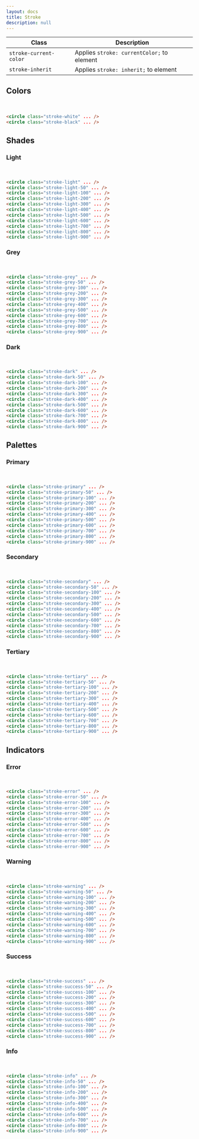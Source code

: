 ```yaml
---
layout: docs
title: Stroke
description: null
---
```


| Class                  | Description                                |
| ---------------------- | ------------------------------------------ |
| `stroke-current-color` | Applies `stroke: currentColor;` to element |
| `stroke-inherit`       | Applies `stroke: inherit;` to element      |

## Colors

<div>
  <svg xmlns="http://www.w3.org/2000/svg" width="16" height="16" viewBox="0 0 16 16">
    <circle class="stroke-white" stroke-width="4" fill="none" cx="8" cy="8" r="6"/>
  </svg>
  <svg xmlns="http://www.w3.org/2000/svg" width="16" height="16" viewBox="0 0 16 16">
    <circle class="stroke-black" stroke-width="4" fill="none" cx="8" cy="8" r="6"/>
  </svg>
</div>

```html
<circle class="stroke-white" ... />
<circle class="stroke-black" ... />
```

## Shades

### Light

<div>
  <svg xmlns="http://www.w3.org/2000/svg" width="16" height="16" viewBox="0 0 16 16">
    <circle class="stroke-light" stroke-width="4" fill="none" cx="8" cy="8" r="6"/>
  </svg>
  <svg xmlns="http://www.w3.org/2000/svg" width="16" height="16" viewBox="0 0 16 16">
    <circle class="stroke-light-50" stroke-width="4" fill="none" cx="8" cy="8" r="6"/>
  </svg>
  <svg xmlns="http://www.w3.org/2000/svg" width="16" height="16" viewBox="0 0 16 16">
    <circle class="stroke-light-100" stroke-width="4" fill="none" cx="8" cy="8" r="6"/>
  </svg>
  <svg xmlns="http://www.w3.org/2000/svg" width="16" height="16" viewBox="0 0 16 16">
    <circle class="stroke-light-200" stroke-width="4" fill="none" cx="8" cy="8" r="6"/>
  </svg>
  <svg xmlns="http://www.w3.org/2000/svg" width="16" height="16" viewBox="0 0 16 16">
    <circle class="stroke-light-300" stroke-width="4" fill="none" cx="8" cy="8" r="6"/>
  </svg>
  <svg xmlns="http://www.w3.org/2000/svg" width="16" height="16" viewBox="0 0 16 16">
    <circle class="stroke-light-400" stroke-width="4" fill="none" cx="8" cy="8" r="6"/>
  </svg>
  <svg xmlns="http://www.w3.org/2000/svg" width="16" height="16" viewBox="0 0 16 16">
    <circle class="stroke-light-500" stroke-width="4" fill="none" cx="8" cy="8" r="6"/>
  </svg>
  <svg xmlns="http://www.w3.org/2000/svg" width="16" height="16" viewBox="0 0 16 16">
    <circle class="stroke-light-600" stroke-width="4" fill="none" cx="8" cy="8" r="6"/>
  </svg>
  <svg xmlns="http://www.w3.org/2000/svg" width="16" height="16" viewBox="0 0 16 16">
    <circle class="stroke-light-700" stroke-width="4" fill="none" cx="8" cy="8" r="6"/>
  </svg>
  <svg xmlns="http://www.w3.org/2000/svg" width="16" height="16" viewBox="0 0 16 16">
    <circle class="stroke-light-800" stroke-width="4" fill="none" cx="8" cy="8" r="6"/>
  </svg>
  <svg xmlns="http://www.w3.org/2000/svg" width="16" height="16" viewBox="0 0 16 16">
    <circle class="stroke-light-900" stroke-width="4" fill="none" cx="8" cy="8" r="6"/>
  </svg>
</div>

```html
<circle class="stroke-light" ... />
<circle class="stroke-light-50" ... />
<circle class="stroke-light-100" ... />
<circle class="stroke-light-200" ... />
<circle class="stroke-light-300" ... />
<circle class="stroke-light-400" ... />
<circle class="stroke-light-500" ... />
<circle class="stroke-light-600" ... />
<circle class="stroke-light-700" ... />
<circle class="stroke-light-800" ... />
<circle class="stroke-light-900" ... />
```

### Grey

<div>
  <svg xmlns="http://www.w3.org/2000/svg" width="16" height="16" viewBox="0 0 16 16">
    <circle class="stroke-grey" stroke-width="4" fill="none" cx="8" cy="8" r="6"/>
  </svg>
  <svg xmlns="http://www.w3.org/2000/svg" width="16" height="16" viewBox="0 0 16 16">
    <circle class="stroke-grey-50" stroke-width="4" fill="none" cx="8" cy="8" r="6"/>
  </svg>
  <svg xmlns="http://www.w3.org/2000/svg" width="16" height="16" viewBox="0 0 16 16">
    <circle class="stroke-grey-100" stroke-width="4" fill="none" cx="8" cy="8" r="6"/>
  </svg>
  <svg xmlns="http://www.w3.org/2000/svg" width="16" height="16" viewBox="0 0 16 16">
    <circle class="stroke-grey-200" stroke-width="4" fill="none" cx="8" cy="8" r="6"/>
  </svg>
  <svg xmlns="http://www.w3.org/2000/svg" width="16" height="16" viewBox="0 0 16 16">
    <circle class="stroke-grey-300" stroke-width="4" fill="none" cx="8" cy="8" r="6"/>
  </svg>
  <svg xmlns="http://www.w3.org/2000/svg" width="16" height="16" viewBox="0 0 16 16">
    <circle class="stroke-grey-400" stroke-width="4" fill="none" cx="8" cy="8" r="6"/>
  </svg>
  <svg xmlns="http://www.w3.org/2000/svg" width="16" height="16" viewBox="0 0 16 16">
    <circle class="stroke-grey-500" stroke-width="4" fill="none" cx="8" cy="8" r="6"/>
  </svg>
  <svg xmlns="http://www.w3.org/2000/svg" width="16" height="16" viewBox="0 0 16 16">
    <circle class="stroke-grey-600" stroke-width="4" fill="none" cx="8" cy="8" r="6"/>
  </svg>
  <svg xmlns="http://www.w3.org/2000/svg" width="16" height="16" viewBox="0 0 16 16">
    <circle class="stroke-grey-700" stroke-width="4" fill="none" cx="8" cy="8" r="6"/>
  </svg>
  <svg xmlns="http://www.w3.org/2000/svg" width="16" height="16" viewBox="0 0 16 16">
    <circle class="stroke-grey-800" stroke-width="4" fill="none" cx="8" cy="8" r="6"/>
  </svg>
  <svg xmlns="http://www.w3.org/2000/svg" width="16" height="16" viewBox="0 0 16 16">
    <circle class="stroke-grey-900" stroke-width="4" fill="none" cx="8" cy="8" r="6"/>
  </svg>
</div>

```html
<circle class="stroke-grey" ... />
<circle class="stroke-grey-50" ... />
<circle class="stroke-grey-100" ... />
<circle class="stroke-grey-200" ... />
<circle class="stroke-grey-300" ... />
<circle class="stroke-grey-400" ... />
<circle class="stroke-grey-500" ... />
<circle class="stroke-grey-600" ... />
<circle class="stroke-grey-700" ... />
<circle class="stroke-grey-800" ... />
<circle class="stroke-grey-900" ... />
```

### Dark

<div>
  <svg xmlns="http://www.w3.org/2000/svg" width="16" height="16" viewBox="0 0 16 16">
    <circle class="stroke-dark" stroke-width="4" fill="none" cx="8" cy="8" r="6"/>
  </svg>
  <svg xmlns="http://www.w3.org/2000/svg" width="16" height="16" viewBox="0 0 16 16">
    <circle class="stroke-dark-50" stroke-width="4" fill="none" cx="8" cy="8" r="6"/>
  </svg>
  <svg xmlns="http://www.w3.org/2000/svg" width="16" height="16" viewBox="0 0 16 16">
    <circle class="stroke-dark-100" stroke-width="4" fill="none" cx="8" cy="8" r="6"/>
  </svg>
  <svg xmlns="http://www.w3.org/2000/svg" width="16" height="16" viewBox="0 0 16 16">
    <circle class="stroke-dark-200" stroke-width="4" fill="none" cx="8" cy="8" r="6"/>
  </svg>
  <svg xmlns="http://www.w3.org/2000/svg" width="16" height="16" viewBox="0 0 16 16">
    <circle class="stroke-dark-300" stroke-width="4" fill="none" cx="8" cy="8" r="6"/>
  </svg>
  <svg xmlns="http://www.w3.org/2000/svg" width="16" height="16" viewBox="0 0 16 16">
    <circle class="stroke-dark-400" stroke-width="4" fill="none" cx="8" cy="8" r="6"/>
  </svg>
  <svg xmlns="http://www.w3.org/2000/svg" width="16" height="16" viewBox="0 0 16 16">
    <circle class="stroke-dark-500" stroke-width="4" fill="none" cx="8" cy="8" r="6"/>
  </svg>
  <svg xmlns="http://www.w3.org/2000/svg" width="16" height="16" viewBox="0 0 16 16">
    <circle class="stroke-dark-600" stroke-width="4" fill="none" cx="8" cy="8" r="6"/>
  </svg>
  <svg xmlns="http://www.w3.org/2000/svg" width="16" height="16" viewBox="0 0 16 16">
    <circle class="stroke-dark-700" stroke-width="4" fill="none" cx="8" cy="8" r="6"/>
  </svg>
  <svg xmlns="http://www.w3.org/2000/svg" width="16" height="16" viewBox="0 0 16 16">
    <circle class="stroke-dark-800" stroke-width="4" fill="none" cx="8" cy="8" r="6"/>
  </svg>
  <svg xmlns="http://www.w3.org/2000/svg" width="16" height="16" viewBox="0 0 16 16">
    <circle class="stroke-dark-900" stroke-width="4" fill="none" cx="8" cy="8" r="6"/>
  </svg>
</div>

```html
<circle class="stroke-dark" ... />
<circle class="stroke-dark-50" ... />
<circle class="stroke-dark-100" ... />
<circle class="stroke-dark-200" ... />
<circle class="stroke-dark-300" ... />
<circle class="stroke-dark-400" ... />
<circle class="stroke-dark-500" ... />
<circle class="stroke-dark-600" ... />
<circle class="stroke-dark-700" ... />
<circle class="stroke-dark-800" ... />
<circle class="stroke-dark-900" ... />
```

## Palettes

### Primary

<div>
  <svg xmlns="http://www.w3.org/2000/svg" width="16" height="16" viewBox="0 0 16 16">
    <circle class="stroke-primary" stroke-width="4" fill="none" cx="8" cy="8" r="6"/>
  </svg>
  <svg xmlns="http://www.w3.org/2000/svg" width="16" height="16" viewBox="0 0 16 16">
    <circle class="stroke-primary-50" stroke-width="4" fill="none" cx="8" cy="8" r="6"/>
  </svg>
  <svg xmlns="http://www.w3.org/2000/svg" width="16" height="16" viewBox="0 0 16 16">
    <circle class="stroke-primary-100" stroke-width="4" fill="none" cx="8" cy="8" r="6"/>
  </svg>
  <svg xmlns="http://www.w3.org/2000/svg" width="16" height="16" viewBox="0 0 16 16">
    <circle class="stroke-primary-200" stroke-width="4" fill="none" cx="8" cy="8" r="6"/>
  </svg>
  <svg xmlns="http://www.w3.org/2000/svg" width="16" height="16" viewBox="0 0 16 16">
    <circle class="stroke-primary-300" stroke-width="4" fill="none" cx="8" cy="8" r="6"/>
  </svg>
  <svg xmlns="http://www.w3.org/2000/svg" width="16" height="16" viewBox="0 0 16 16">
    <circle class="stroke-primary-400" stroke-width="4" fill="none" cx="8" cy="8" r="6"/>
  </svg>
  <svg xmlns="http://www.w3.org/2000/svg" width="16" height="16" viewBox="0 0 16 16">
    <circle class="stroke-primary-500" stroke-width="4" fill="none" cx="8" cy="8" r="6"/>
  </svg>
  <svg xmlns="http://www.w3.org/2000/svg" width="16" height="16" viewBox="0 0 16 16">
    <circle class="stroke-primary-600" stroke-width="4" fill="none" cx="8" cy="8" r="6"/>
  </svg>
  <svg xmlns="http://www.w3.org/2000/svg" width="16" height="16" viewBox="0 0 16 16">
    <circle class="stroke-primary-700" stroke-width="4" fill="none" cx="8" cy="8" r="6"/>
  </svg>
  <svg xmlns="http://www.w3.org/2000/svg" width="16" height="16" viewBox="0 0 16 16">
    <circle class="stroke-primary-800" stroke-width="4" fill="none" cx="8" cy="8" r="6"/>
  </svg>
  <svg xmlns="http://www.w3.org/2000/svg" width="16" height="16" viewBox="0 0 16 16">
    <circle class="stroke-primary-900" stroke-width="4" fill="none" cx="8" cy="8" r="6"/>
  </svg>
</div>

```html
<circle class="stroke-primary" ... />
<circle class="stroke-primary-50" ... />
<circle class="stroke-primary-100" ... />
<circle class="stroke-primary-200" ... />
<circle class="stroke-primary-300" ... />
<circle class="stroke-primary-400" ... />
<circle class="stroke-primary-500" ... />
<circle class="stroke-primary-600" ... />
<circle class="stroke-primary-700" ... />
<circle class="stroke-primary-800" ... />
<circle class="stroke-primary-900" ... />
```

### Secondary

<div>
  <svg xmlns="http://www.w3.org/2000/svg" width="16" height="16" viewBox="0 0 16 16">
    <circle class="stroke-secondary" stroke-width="4" fill="none" cx="8" cy="8" r="6"/>
  </svg>
  <svg xmlns="http://www.w3.org/2000/svg" width="16" height="16" viewBox="0 0 16 16">
    <circle class="stroke-secondary-50" stroke-width="4" fill="none" cx="8" cy="8" r="6"/>
  </svg>
  <svg xmlns="http://www.w3.org/2000/svg" width="16" height="16" viewBox="0 0 16 16">
    <circle class="stroke-secondary-100" stroke-width="4" fill="none" cx="8" cy="8" r="6"/>
  </svg>
  <svg xmlns="http://www.w3.org/2000/svg" width="16" height="16" viewBox="0 0 16 16">
    <circle class="stroke-secondary-200" stroke-width="4" fill="none" cx="8" cy="8" r="6"/>
  </svg>
  <svg xmlns="http://www.w3.org/2000/svg" width="16" height="16" viewBox="0 0 16 16">
    <circle class="stroke-secondary-300" stroke-width="4" fill="none" cx="8" cy="8" r="6"/>
  </svg>
  <svg xmlns="http://www.w3.org/2000/svg" width="16" height="16" viewBox="0 0 16 16">
    <circle class="stroke-secondary-400" stroke-width="4" fill="none" cx="8" cy="8" r="6"/>
  </svg>
  <svg xmlns="http://www.w3.org/2000/svg" width="16" height="16" viewBox="0 0 16 16">
    <circle class="stroke-secondary-500" stroke-width="4" fill="none" cx="8" cy="8" r="6"/>
  </svg>
  <svg xmlns="http://www.w3.org/2000/svg" width="16" height="16" viewBox="0 0 16 16">
    <circle class="stroke-secondary-600" stroke-width="4" fill="none" cx="8" cy="8" r="6"/>
  </svg>
  <svg xmlns="http://www.w3.org/2000/svg" width="16" height="16" viewBox="0 0 16 16">
    <circle class="stroke-secondary-700" stroke-width="4" fill="none" cx="8" cy="8" r="6"/>
  </svg>
  <svg xmlns="http://www.w3.org/2000/svg" width="16" height="16" viewBox="0 0 16 16">
    <circle class="stroke-secondary-800" stroke-width="4" fill="none" cx="8" cy="8" r="6"/>
  </svg>
  <svg xmlns="http://www.w3.org/2000/svg" width="16" height="16" viewBox="0 0 16 16">
    <circle class="stroke-secondary-900" stroke-width="4" fill="none" cx="8" cy="8" r="6"/>
  </svg>
</div>

```html
<circle class="stroke-secondary" ... />
<circle class="stroke-secondary-50" ... />
<circle class="stroke-secondary-100" ... />
<circle class="stroke-secondary-200" ... />
<circle class="stroke-secondary-300" ... />
<circle class="stroke-secondary-400" ... />
<circle class="stroke-secondary-500" ... />
<circle class="stroke-secondary-600" ... />
<circle class="stroke-secondary-700" ... />
<circle class="stroke-secondary-800" ... />
<circle class="stroke-secondary-900" ... />
```

### Tertiary

<div>
  <svg xmlns="http://www.w3.org/2000/svg" width="16" height="16" viewBox="0 0 16 16">
    <circle class="stroke-tertiary" stroke-width="4" fill="none" cx="8" cy="8" r="6"/>
  </svg>
  <svg xmlns="http://www.w3.org/2000/svg" width="16" height="16" viewBox="0 0 16 16">
    <circle class="stroke-tertiary-50" stroke-width="4" fill="none" cx="8" cy="8" r="6"/>
  </svg>
  <svg xmlns="http://www.w3.org/2000/svg" width="16" height="16" viewBox="0 0 16 16">
    <circle class="stroke-tertiary-100" stroke-width="4" fill="none" cx="8" cy="8" r="6"/>
  </svg>
  <svg xmlns="http://www.w3.org/2000/svg" width="16" height="16" viewBox="0 0 16 16">
    <circle class="stroke-tertiary-200" stroke-width="4" fill="none" cx="8" cy="8" r="6"/>
  </svg>
  <svg xmlns="http://www.w3.org/2000/svg" width="16" height="16" viewBox="0 0 16 16">
    <circle class="stroke-tertiary-300" stroke-width="4" fill="none" cx="8" cy="8" r="6"/>
  </svg>
  <svg xmlns="http://www.w3.org/2000/svg" width="16" height="16" viewBox="0 0 16 16">
    <circle class="stroke-tertiary-400" stroke-width="4" fill="none" cx="8" cy="8" r="6"/>
  </svg>
  <svg xmlns="http://www.w3.org/2000/svg" width="16" height="16" viewBox="0 0 16 16">
    <circle class="stroke-tertiary-500" stroke-width="4" fill="none" cx="8" cy="8" r="6"/>
  </svg>
  <svg xmlns="http://www.w3.org/2000/svg" width="16" height="16" viewBox="0 0 16 16">
    <circle class="stroke-tertiary-600" stroke-width="4" fill="none" cx="8" cy="8" r="6"/>
  </svg>
  <svg xmlns="http://www.w3.org/2000/svg" width="16" height="16" viewBox="0 0 16 16">
    <circle class="stroke-tertiary-700" stroke-width="4" fill="none" cx="8" cy="8" r="6"/>
  </svg>
  <svg xmlns="http://www.w3.org/2000/svg" width="16" height="16" viewBox="0 0 16 16">
    <circle class="stroke-tertiary-800" stroke-width="4" fill="none" cx="8" cy="8" r="6"/>
  </svg>
  <svg xmlns="http://www.w3.org/2000/svg" width="16" height="16" viewBox="0 0 16 16">
    <circle class="stroke-tertiary-900" stroke-width="4" fill="none" cx="8" cy="8" r="6"/>
  </svg>
</div>

```html
<circle class="stroke-tertiary" ... />
<circle class="stroke-tertiary-50" ... />
<circle class="stroke-tertiary-100" ... />
<circle class="stroke-tertiary-200" ... />
<circle class="stroke-tertiary-300" ... />
<circle class="stroke-tertiary-400" ... />
<circle class="stroke-tertiary-500" ... />
<circle class="stroke-tertiary-600" ... />
<circle class="stroke-tertiary-700" ... />
<circle class="stroke-tertiary-800" ... />
<circle class="stroke-tertiary-900" ... />
```

## Indicators

### Error

<div>
  <svg xmlns="http://www.w3.org/2000/svg" width="16" height="16" viewBox="0 0 16 16">
    <circle class="stroke-error" stroke-width="4" fill="none" cx="8" cy="8" r="6"/>
  </svg>
  <svg xmlns="http://www.w3.org/2000/svg" width="16" height="16" viewBox="0 0 16 16">
    <circle class="stroke-error-50" stroke-width="4" fill="none" cx="8" cy="8" r="6"/>
  </svg>
  <svg xmlns="http://www.w3.org/2000/svg" width="16" height="16" viewBox="0 0 16 16">
    <circle class="stroke-error-100" stroke-width="4" fill="none" cx="8" cy="8" r="6"/>
  </svg>
  <svg xmlns="http://www.w3.org/2000/svg" width="16" height="16" viewBox="0 0 16 16">
    <circle class="stroke-error-200" stroke-width="4" fill="none" cx="8" cy="8" r="6"/>
  </svg>
  <svg xmlns="http://www.w3.org/2000/svg" width="16" height="16" viewBox="0 0 16 16">
    <circle class="stroke-error-300" stroke-width="4" fill="none" cx="8" cy="8" r="6"/>
  </svg>
  <svg xmlns="http://www.w3.org/2000/svg" width="16" height="16" viewBox="0 0 16 16">
    <circle class="stroke-error-400" stroke-width="4" fill="none" cx="8" cy="8" r="6"/>
  </svg>
  <svg xmlns="http://www.w3.org/2000/svg" width="16" height="16" viewBox="0 0 16 16">
    <circle class="stroke-error-500" stroke-width="4" fill="none" cx="8" cy="8" r="6"/>
  </svg>
  <svg xmlns="http://www.w3.org/2000/svg" width="16" height="16" viewBox="0 0 16 16">
    <circle class="stroke-error-600" stroke-width="4" fill="none" cx="8" cy="8" r="6"/>
  </svg>
  <svg xmlns="http://www.w3.org/2000/svg" width="16" height="16" viewBox="0 0 16 16">
    <circle class="stroke-error-700" stroke-width="4" fill="none" cx="8" cy="8" r="6"/>
  </svg>
  <svg xmlns="http://www.w3.org/2000/svg" width="16" height="16" viewBox="0 0 16 16">
    <circle class="stroke-error-800" stroke-width="4" fill="none" cx="8" cy="8" r="6"/>
  </svg>
  <svg xmlns="http://www.w3.org/2000/svg" width="16" height="16" viewBox="0 0 16 16">
    <circle class="stroke-error-900" stroke-width="4" fill="none" cx="8" cy="8" r="6"/>
  </svg>
</div>

```html
<circle class="stroke-error" ... />
<circle class="stroke-error-50" ... />
<circle class="stroke-error-100" ... />
<circle class="stroke-error-200" ... />
<circle class="stroke-error-300" ... />
<circle class="stroke-error-400" ... />
<circle class="stroke-error-500" ... />
<circle class="stroke-error-600" ... />
<circle class="stroke-error-700" ... />
<circle class="stroke-error-800" ... />
<circle class="stroke-error-900" ... />
```

### Warning

<div>
  <svg xmlns="http://www.w3.org/2000/svg" width="16" height="16" viewBox="0 0 16 16">
    <circle class="stroke-warning" stroke-width="4" fill="none" cx="8" cy="8" r="6"/>
  </svg>
  <svg xmlns="http://www.w3.org/2000/svg" width="16" height="16" viewBox="0 0 16 16">
    <circle class="stroke-warning-50" stroke-width="4" fill="none" cx="8" cy="8" r="6"/>
  </svg>
  <svg xmlns="http://www.w3.org/2000/svg" width="16" height="16" viewBox="0 0 16 16">
    <circle class="stroke-warning-100" stroke-width="4" fill="none" cx="8" cy="8" r="6"/>
  </svg>
  <svg xmlns="http://www.w3.org/2000/svg" width="16" height="16" viewBox="0 0 16 16">
    <circle class="stroke-warning-200" stroke-width="4" fill="none" cx="8" cy="8" r="6"/>
  </svg>
  <svg xmlns="http://www.w3.org/2000/svg" width="16" height="16" viewBox="0 0 16 16">
    <circle class="stroke-warning-300" stroke-width="4" fill="none" cx="8" cy="8" r="6"/>
  </svg>
  <svg xmlns="http://www.w3.org/2000/svg" width="16" height="16" viewBox="0 0 16 16">
    <circle class="stroke-warning-400" stroke-width="4" fill="none" cx="8" cy="8" r="6"/>
  </svg>
  <svg xmlns="http://www.w3.org/2000/svg" width="16" height="16" viewBox="0 0 16 16">
    <circle class="stroke-warning-500" stroke-width="4" fill="none" cx="8" cy="8" r="6"/>
  </svg>
  <svg xmlns="http://www.w3.org/2000/svg" width="16" height="16" viewBox="0 0 16 16">
    <circle class="stroke-warning-600" stroke-width="4" fill="none" cx="8" cy="8" r="6"/>
  </svg>
  <svg xmlns="http://www.w3.org/2000/svg" width="16" height="16" viewBox="0 0 16 16">
    <circle class="stroke-warning-700" stroke-width="4" fill="none" cx="8" cy="8" r="6"/>
  </svg>
  <svg xmlns="http://www.w3.org/2000/svg" width="16" height="16" viewBox="0 0 16 16">
    <circle class="stroke-warning-800" stroke-width="4" fill="none" cx="8" cy="8" r="6"/>
  </svg>
  <svg xmlns="http://www.w3.org/2000/svg" width="16" height="16" viewBox="0 0 16 16">
    <circle class="stroke-warning-900" stroke-width="4" fill="none" cx="8" cy="8" r="6"/>
  </svg>
</div>

```html
<circle class="stroke-warning" ... />
<circle class="stroke-warning-50" ... />
<circle class="stroke-warning-100" ... />
<circle class="stroke-warning-200" ... />
<circle class="stroke-warning-300" ... />
<circle class="stroke-warning-400" ... />
<circle class="stroke-warning-500" ... />
<circle class="stroke-warning-600" ... />
<circle class="stroke-warning-700" ... />
<circle class="stroke-warning-800" ... />
<circle class="stroke-warning-900" ... />
```

### Success

<div>
  <svg xmlns="http://www.w3.org/2000/svg" width="16" height="16" viewBox="0 0 16 16">
    <circle class="stroke-success" stroke-width="4" fill="none" cx="8" cy="8" r="6"/>
  </svg>
  <svg xmlns="http://www.w3.org/2000/svg" width="16" height="16" viewBox="0 0 16 16">
    <circle class="stroke-success-50" stroke-width="4" fill="none" cx="8" cy="8" r="6"/>
  </svg>
  <svg xmlns="http://www.w3.org/2000/svg" width="16" height="16" viewBox="0 0 16 16">
    <circle class="stroke-success-100" stroke-width="4" fill="none" cx="8" cy="8" r="6"/>
  </svg>
  <svg xmlns="http://www.w3.org/2000/svg" width="16" height="16" viewBox="0 0 16 16">
    <circle class="stroke-success-200" stroke-width="4" fill="none" cx="8" cy="8" r="6"/>
  </svg>
  <svg xmlns="http://www.w3.org/2000/svg" width="16" height="16" viewBox="0 0 16 16">
    <circle class="stroke-success-300" stroke-width="4" fill="none" cx="8" cy="8" r="6"/>
  </svg>
  <svg xmlns="http://www.w3.org/2000/svg" width="16" height="16" viewBox="0 0 16 16">
    <circle class="stroke-success-400" stroke-width="4" fill="none" cx="8" cy="8" r="6"/>
  </svg>
  <svg xmlns="http://www.w3.org/2000/svg" width="16" height="16" viewBox="0 0 16 16">
    <circle class="stroke-success-500" stroke-width="4" fill="none" cx="8" cy="8" r="6"/>
  </svg>
  <svg xmlns="http://www.w3.org/2000/svg" width="16" height="16" viewBox="0 0 16 16">
    <circle class="stroke-success-600" stroke-width="4" fill="none" cx="8" cy="8" r="6"/>
  </svg>
  <svg xmlns="http://www.w3.org/2000/svg" width="16" height="16" viewBox="0 0 16 16">
    <circle class="stroke-success-700" stroke-width="4" fill="none" cx="8" cy="8" r="6"/>
  </svg>
  <svg xmlns="http://www.w3.org/2000/svg" width="16" height="16" viewBox="0 0 16 16">
    <circle class="stroke-success-800" stroke-width="4" fill="none" cx="8" cy="8" r="6"/>
  </svg>
  <svg xmlns="http://www.w3.org/2000/svg" width="16" height="16" viewBox="0 0 16 16">
    <circle class="stroke-success-900" stroke-width="4" fill="none" cx="8" cy="8" r="6"/>
  </svg>
</div>

```html
<circle class="stroke-success" ... />
<circle class="stroke-success-50" ... />
<circle class="stroke-success-100" ... />
<circle class="stroke-success-200" ... />
<circle class="stroke-success-300" ... />
<circle class="stroke-success-400" ... />
<circle class="stroke-success-500" ... />
<circle class="stroke-success-600" ... />
<circle class="stroke-success-700" ... />
<circle class="stroke-success-800" ... />
<circle class="stroke-success-900" ... />
```

### Info

<div>
  <svg xmlns="http://www.w3.org/2000/svg" width="16" height="16" viewBox="0 0 16 16">
    <circle class="stroke-info" stroke-width="4" fill="none" cx="8" cy="8" r="6"/>
  </svg>
  <svg xmlns="http://www.w3.org/2000/svg" width="16" height="16" viewBox="0 0 16 16">
    <circle class="stroke-info-50" stroke-width="4" fill="none" cx="8" cy="8" r="6"/>
  </svg>
  <svg xmlns="http://www.w3.org/2000/svg" width="16" height="16" viewBox="0 0 16 16">
    <circle class="stroke-info-100" stroke-width="4" fill="none" cx="8" cy="8" r="6"/>
  </svg>
  <svg xmlns="http://www.w3.org/2000/svg" width="16" height="16" viewBox="0 0 16 16">
    <circle class="stroke-info-200" stroke-width="4" fill="none" cx="8" cy="8" r="6"/>
  </svg>
  <svg xmlns="http://www.w3.org/2000/svg" width="16" height="16" viewBox="0 0 16 16">
    <circle class="stroke-info-300" stroke-width="4" fill="none" cx="8" cy="8" r="6"/>
  </svg>
  <svg xmlns="http://www.w3.org/2000/svg" width="16" height="16" viewBox="0 0 16 16">
    <circle class="stroke-info-400" stroke-width="4" fill="none" cx="8" cy="8" r="6"/>
  </svg>
  <svg xmlns="http://www.w3.org/2000/svg" width="16" height="16" viewBox="0 0 16 16">
    <circle class="stroke-info-500" stroke-width="4" fill="none" cx="8" cy="8" r="6"/>
  </svg>
  <svg xmlns="http://www.w3.org/2000/svg" width="16" height="16" viewBox="0 0 16 16">
    <circle class="stroke-info-600" stroke-width="4" fill="none" cx="8" cy="8" r="6"/>
  </svg>
  <svg xmlns="http://www.w3.org/2000/svg" width="16" height="16" viewBox="0 0 16 16">
    <circle class="stroke-info-700" stroke-width="4" fill="none" cx="8" cy="8" r="6"/>
  </svg>
  <svg xmlns="http://www.w3.org/2000/svg" width="16" height="16" viewBox="0 0 16 16">
    <circle class="stroke-info-800" stroke-width="4" fill="none" cx="8" cy="8" r="6"/>
  </svg>
  <svg xmlns="http://www.w3.org/2000/svg" width="16" height="16" viewBox="0 0 16 16">
    <circle class="stroke-info-900" stroke-width="4" fill="none" cx="8" cy="8" r="6"/>
  </svg>
</div>

```html
<circle class="stroke-info" ... />
<circle class="stroke-info-50" ... />
<circle class="stroke-info-100" ... />
<circle class="stroke-info-200" ... />
<circle class="stroke-info-300" ... />
<circle class="stroke-info-400" ... />
<circle class="stroke-info-500" ... />
<circle class="stroke-info-600" ... />
<circle class="stroke-info-700" ... />
<circle class="stroke-info-800" ... />
<circle class="stroke-info-900" ... />
```
